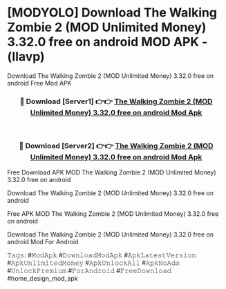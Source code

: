 # [MODYOLO] Download The Walking Zombie 2 (MOD Unlimited Money) 3.32.0 free on android MOD APK - (llavp)
Download The Walking Zombie 2 (MOD Unlimited Money) 3.32.0 free on android Free Mod APK

<div align="center">
<h3>🔴 Download [Server1] 👉👉 <a href="https://apk-comot.site?title=The_Walking_Zombie_2_(MOD_Unlimited_Money)_3.32.0_free_on_android">The Walking Zombie 2 (MOD Unlimited Money) 3.32.0 free on android Mod Apk</a></h3><br>

<h3>🔴 Download [Server2] 👉👉 <a href="https://apk-comot.site?title=The_Walking_Zombie_2_(MOD_Unlimited_Money)_3.32.0_free_on_android">The Walking Zombie 2 (MOD Unlimited Money) 3.32.0 free on android Mod Apk</a></h3>
</div>


Free Download APK MOD The Walking Zombie 2 (MOD Unlimited Money) 3.32.0 free on android

Download The Walking Zombie 2 (MOD Unlimited Money) 3.32.0 free on android 

Free APK MOD The Walking Zombie 2 (MOD Unlimited Money) 3.32.0 free on android 

Download The Walking Zombie 2 (MOD Unlimited Money) 3.32.0 free on android Mod For Android

𝚃𝚊𝚐𝚜: #𝙼𝚘𝚍𝙰𝚙𝚔 #𝙳𝚘𝚠𝚗𝚕𝚘𝚊𝚍𝙼𝚘𝚍𝙰𝚙𝚔 #𝙰𝚙𝚔𝙻𝚊𝚝𝚎𝚜𝚝𝚅𝚎𝚛𝚜𝚒𝚘𝚗 #𝙰𝚙𝚔𝚄𝚗𝚕𝚒𝚖𝚒𝚝𝚎𝚍𝙼𝚘𝚗𝚎𝚢 #𝙰𝚙𝚔𝚄𝚗𝚕𝚘𝚌𝚔𝙰𝚕𝚕 #𝙰𝚙𝚔𝙽𝚘𝙰𝚍𝚜 #𝚄𝚗𝚕𝚘𝚌𝚔𝙿𝚛𝚎𝚖𝚒𝚞𝚖 #𝙵𝚘𝚛𝙰𝚗𝚍𝚛𝚘𝚒𝚍 #𝙵𝚛𝚎𝚎𝙳𝚘𝚠𝚗𝚕𝚘𝚊𝚍 #home_design_mod_apk